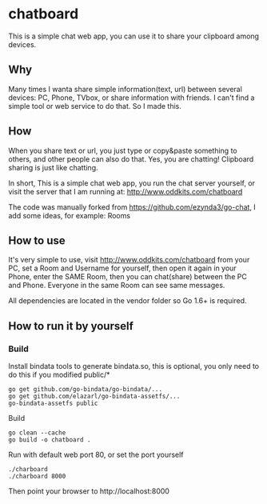 # chatboard
This is a simple chat web app, you can use it to share your clipboard among devices.

## Why
Many times I wanta share simple information(text, url) between several devices: PC, Phone, TVbox, or share information with friends. I can't find a simple tool or web service to do that. So I made this.

## How
When you share text or url, you just type or copy&paste something to others, and other people can also do that. Yes, you are chatting! Clipboard sharing is just like chatting.

In short, This is a simple chat web app, you run the chat server yourself, or visit the server that I am running at: http://www.oddkits.com/chatboard

The code was manually forked from https://github.com/ezynda3/go-chat, I add some ideas, for example: Rooms

## How to use
It's very simple to use, visit http://www.oddkits.com/chatboard from your PC, set a Room and Username for yourself, then open it again in your Phone, enter the SAME Room, then you can chat(share) between the PC and Phone. Everyone in the same Room can see same messages.


All dependencies are located in the vendor folder so Go 1.6+ is required.

## How to run it by yourself

### Build

Install bindata tools to generate bindata.so, this is optional, you only need to do this if you modified public/*
```
go get github.com/go-bindata/go-bindata/...
go get github.com/elazarl/go-bindata-assetfs/...
go-bindata-assetfs public
```

Build
```
go clean --cache
go build -o chatboard .
```

Run with default web port 80, or set the port yourself
```
./charboard
./charboard 8000
```

Then point your browser to http://localhost:8000
